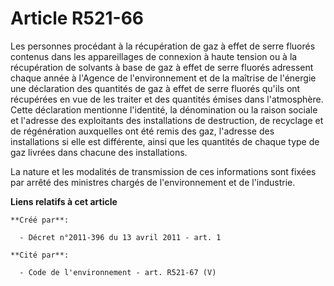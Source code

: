 # Article R521-66

Les personnes procédant à la récupération de gaz à effet de serre fluorés contenus dans les appareillages de connexion à
haute tension ou à la récupération de solvants à base de gaz à effet de serre fluorés adressent chaque année à l'Agence de
l'environnement et de la maîtrise de l'énergie une déclaration des quantités de gaz à effet de serre fluorés qu'ils ont
récupérées en vue de les traiter et des quantités émises dans l'atmosphère. Cette déclaration mentionne l'identité, la
dénomination ou la raison sociale et l'adresse des exploitants des installations de destruction, de recyclage et de
régénération auxquelles ont été remis des gaz, l'adresse des installations si elle est différente, ainsi que les quantités de
chaque type de gaz livrées dans chacune des installations.

La nature et les modalités de transmission de ces informations sont fixées par arrêté des ministres chargés de
l'environnement et de l'industrie.

**Liens relatifs à cet article**

	**Créé par**:

	  - Décret n°2011-396 du 13 avril 2011 - art. 1

	**Cité par**:

	  - Code de l'environnement - art. R521-67 (V)
